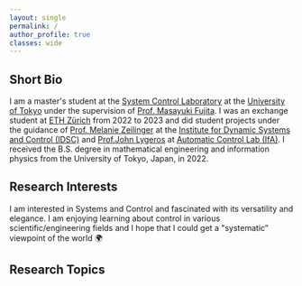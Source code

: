 ```yaml
---
layout: single
permalink: /
author_profile: true
classes: wide
---
```


<!-- # About me -->

## Short Bio

I am a master's student at the [System Control Laboratory](https://www.scl.ipc.i.u-tokyo.ac.jp) 
at the [University of Tokyo](https://www.u-tokyo.ac.jp/en/index.html) under the supervision of 
[Prof. Masayuki Fujita](http://www.fl.ctrl.titech.ac.jp/member/fujita/fujitae.html).
I was an exchange student at [ETH Zürich](https://ethz.ch/en.html) from 2022 to 2023 and did student projects
under the guidance of [Prof. Melanie Zeilinger](https://idsc.ethz.ch/the-institute/people/person-detail.MTQyNzM3.TGlzdC82MjMsMjA4ODk3NDEzOQ==.html) at the [Institute for Dynamic Systems and Control (IDSC)](https://idsc.ethz.ch/)
and [Prof.John Lygeros](https://control.ee.ethz.ch/people/profile.john-lygeros.html)
at [Automatic Control Lab (IfA)](https://control.ee.ethz.ch/).
I received the B.S. degree in mathematical engineering and information physics from the University of Tokyo, Japan, in 2022.


## Research Interests

I am interested in Systems and Control and fascinated with its versatility and elegance.
I am enjoying learning about control in various scientific/engineering fields and 
I hope that I could get a "systematic” viewpoint of the world 🌍

## Research Topics


<!-- The researches can be seen from [here](./researches). -->

